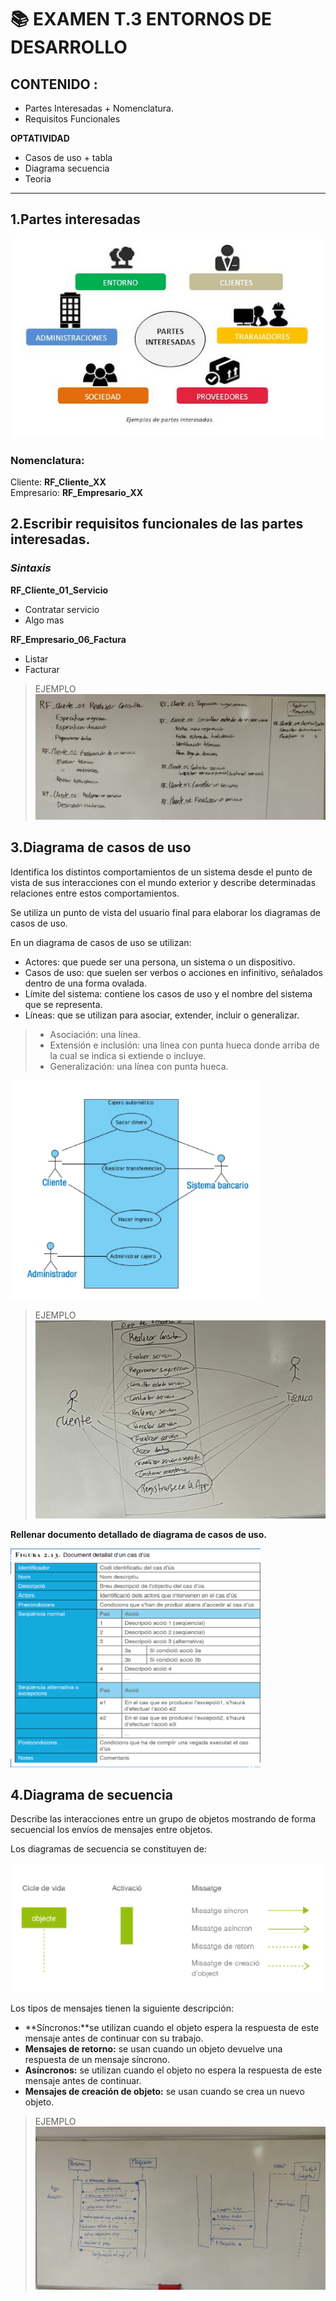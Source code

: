 # 📚 **EXAMEN T.3 ENTORNOS DE DESARROLLO**

## **CONTENIDO :**
- Partes Interesadas + Nomenclatura.
- Requisitos Funcionales 

**OPTATIVIDAD**
- Casos de uso + tabla
- Diagrama secuencia
- Teoria

---

## **1.Partes interesadas**

![Partes Interesadas](pictures/partes_interesadas.jpg)

### **Nomenclatura:**

Cliente: **RF_Cliente_XX**<br>
Empresario: **RF_Empresario_XX**

## **2.Escribir requisitos funcionales de las partes interesadas.**

### ***Sintaxis***

**RF_Cliente_01_Servicio**
- Contratar servicio
- Algo mas

**RF_Empresario_06_Factura**
- Listar
- Facturar
>EJEMPLO
![Requisitos Funcionales](pictures/RF.png)

## **3.Diagrama de casos de uso**

Identifica los distintos comportamientos de un sistema desde el punto de vista de sus interacciones
con el mundo exterior y describe determinadas relaciones entre estos comportamientos.

Se utiliza un punto de vista del usuario final para elaborar los diagramas de casos de uso.

En un diagrama de casos de uso se utilizan:
- Actores: que puede ser una persona, un sistema o un dispositivo.
- Casos de uso: que suelen ser verbos o acciones en infinitivo, señalados dentro de una forma
ovalada.
- Límite del sistema: contiene los casos de uso y el nombre del sistema que se representa.
- Líneas: que se utilizan para asociar, extender, incluir o generalizar.
> - Asociación: una línea.
> - Extensión e inclusión: una línea con punta hueca donde arriba de la cual se indica si extiende o incluye.
> - Generalización: una línea con punta hueca.

<img src="pictures/CU_1.png" alt="" width="400" height="350px">

>EJEMPLO
![Casos de uso](pictures/CU_3.png)


**Rellenar documento detallado de diagrama de casos de uso.**

<img src="pictures/CU_2.png" alt="" width="400" height="350px">







## **4.Diagrama de secuencia**
Describe las interacciones entre un grupo de objetos mostrando de forma secuencial los envíos de
mensajes entre objetos.

Los diagramas de secuencia se constituyen de:

![Diagrama Secuencia](pictures/DS_1.png)

Los tipos de mensajes tienen la siguiente descripción:
- **Síncronos:**se utilizan cuando el objeto espera la respuesta de este mensaje antes de
continuar con su trabajo.
- **Mensajes de retorno:** se usan cuando un objeto devuelve una respuesta de un mensaje
síncrono.
- **Asíncronos:** se utilizan cuando el objeto no espera la respuesta de este mensaje antes de
continuar.
- **Mensajes de creación de objeto:** se usan cuando se crea un nuevo objeto.

>EJEMPLO
![Diagrama Secuencia](pictures/DS_2.jpeg)